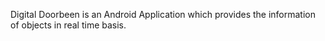 Digital Doorbeen is an Android Application which provides the information of objects in real time basis.
